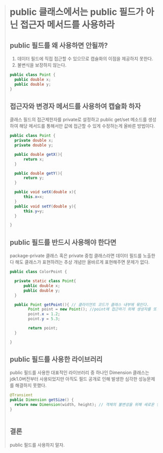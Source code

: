 > # public 클래스에서는 public 필드가 아닌 접근자 메서드를 사용하라
> ## public 필드를 왜 사용하면 안될까?
> 1. 데이터 필드에 직접 접근할 수 있으므로 캡슐화의 이점을 제공하지 못한다.
> 2. 불변식을 보장하지 않는다.
> 
> ```java
> public class Point {
>   public double x;
>   public double y;
> }
> ```
>
> ## 접근자와 변경자 메서드를 사용하여 캡슐화 하자
> 클래스 필드의 접근제한자를 private로 설정하고 public get/set 메소드를 생성하여 해당 메서드를 통해서만 값에 접근할 수 있게 수정하는게 올바른 방법이다. 
> ```java
> public class Point {
>   private double x;
>   private double y;
> 
>   public double getX(){
>       return x;
>   } 
> 
>   public double getY(){
>       return y; 
>   }
> 
>   public void setX(double x){
>       this.x=x;
>   }
>   public void setY(double y){
>       this.y=y;
>   }
> 
> }
> ```
> ## public 필드를 반드시 사용해야 한다면
> package-private 클래스 혹은 private 중첩 클래스라면 데이터 필드를 노출한다 해도 클래스가 표현하려는 추상 개념만 올바르게 표현해주면 문제가 없다.
> ```java
> public class ColorPoint {
> 
>   private static class Point{
>       public double x;
>       public double y;
>   }
> 
>   public Point getPoint(){ // 클라이언트 코드가 클래스 내부에 묶인다.
>         Point point = new Point(); //point에 접근하기 위해 생성자를 또 만들어야함..
>         point.x = 1.2; 
>         point.y = 5.3; 
> 
>         return point; 
>   }
> 
> }
> ```
>
> ## public 필드를 사용한 라이브러리
> public 필드를 사용한 대표적인 라이브러리 중 하나인 Dimension 클래스는 jdk1.0버전부터 사용되었지만 아직도 필드 공개로 인해 발생한 심각한 성능문제를 해결하지 못했다.
> ```java
> @Transient
> public Dimension getSize() {
>   return new Dimension(width, height); // 객체의 불변성을 위해 새로운 인스턴스를 다시 생성함
> }
>  
> ```
> 
> ## 결론
> public 필드를 사용하지 말자.